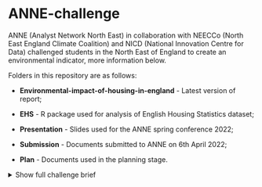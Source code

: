 # ANNE-challenge

ANNE (Analyst Network North East) in collaboration with NEECCo (North East
England Climate Coalition) and NICD (National Innovation Centre for Data)
challenged students in the North East of England to create an environmental
indicator, more information below.

Folders in this repository are as follows:

- **Environmental-impact-of-housing-in-england** - Latest version of report;

- **EHS** - R package used for analysis of English Housing Statistics dataset;

- **Presentation** - Slides used for the ANNE spring conference 2022;

- **Submission** - Documents submitted to ANNE on 6th April 2022;

- **Plan** - Documents used in the planning stage.

<details>

  <summary>Show full challenge brief</summary>

> The Challenge is to produce an indicator or a small set of indicators related
> to climate change or environmental sustainability, specifically for the
> North East of England. By 'indicator', we mean something that measures the
> value of or change in a particular variable, such as the presence of a
> species, the quality of water, or the uptake of cycle-to-work schemes.
>
> You are welcome to approach the Challenge in any way you like, but as a
> general approach, we'd recommend:
>
> 1. Select a subject/topic to develop an indicator for. NEECCo's
>    subject-matter experts in land, water and housing will be on hand to answer
>    questions, but you are welcome to choose any topic that interests you.
>    NEECCo has already developed a dashboard of indicators – can you see a gap
>    in what they've produced, or is there something in their dashboard you
>    think you could advance?
>
> 1. Identify data to measure your chosen subject. To find this data, you can
>    check out NICD's list of related sources (see the resources section below),
>    approach one of NEECCo's subject-matter experts, or search online. If you
>    cannot identify appropriate data, we suggest going back to step one and
>    choosing a new subject to explore.
>
> 1. Analyse the data and develop an indicator. What does the data tell you
>    about climate change and environmental sustainability in the North East?
>    Is there something in the data that would be interesting to monitor over
>    time?
>
> 1. Visually represent your indicator. This could be a visualisation (such as
>    a graph or map) on a static page (such as a PDF or R markdown report) or
>    on an interactive dashboard (such as a Power BI or R Shiny app). We
>    welcome you to get creative or possibly even artistic here!

</details>
